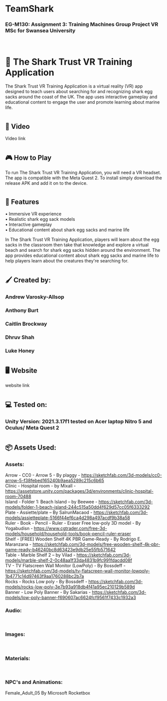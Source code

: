 # TeamShark
### EG-M130: Assignment 3: Training Machines Group Project VR MSc for Swansea University 
<br/>

# :shark: The Shark Trust VR Training Application
The Shark Trust VR Training Application is a virtual reality (VR) app designed to teach users about searching for and recognizing shark egg sacks around the coast of the UK. The app uses interactive gameplay and educational content to engage the user and promote learning about marine life. <br/>
#
## :movie_camera: Video
Video link


#
## :video_game: How to Play
To run The Shark Trust VR Training Application, you will need a VR headset. The app is compatible with the Meta Quest 2. 
To install simply download the release APK and add it on to the device.

#
## :hospital: Features
•	Immersive VR experience <br/>
•	Realistic shark egg sack models <br/>
•	Interactive gameplay <br/>
•	Educational content about shark egg sacks and marine life <br/>

In The Shark Trust VR Training Application, players will learn about the egg sacks in the classroom then take that knowledge and explore a virtual beach and search for shark egg sacks hidden around the environment. The app provides educational content about shark egg sacks and marine life to help players learn about the creatures they're searching for.

#
## :paintbrush: Created by:
### Andrew Varosky-Allsop
### Anthony Burt
### Caitlin Brockway
### Dhruv Shah
### Luke Honey
#
## :desktop_computer: Website
website link
#
#
## :computer: Tested on:
### Unity Version: 2021.3.17f1 tested on Acer laptop Nitro 5 and Oculus/ Meta Quest 2
#
## 	:package: Assets Used:
### Assets:
Arrow - CC0 - Arrow 5 - By plaggy - https://sketchfab.com/3d-models/cc0-arrow-5-f38febed165240b9aea5289c215c6b65 <br/>
Clinic - Hospital room - by Mixall - https://assetstore.unity.com/packages/3d/environments/clinic-hospital-room-70488 <br/>
Island - Folder 1: Beach Island – by Beewee - https://sketchfab.com/3d-models/folder-1-beach-island-244c515a50dd4f629d57cc05f6333292 <br/>
Plate - Assiette/plate – By SalrunMacaod - https://sketchfab.com/3d-models/assietteplate-5166f44ef6ca4d298a497acdf9b38a58 <br/>
Ruler - Book - Pencil - Ruler - Eraser Free low-poly 3D model - By Yogabudisn - https://www.cgtrader.com/free-3d-models/household/household-tools/book-pencil-ruler-eraser <br/>
Shelf - [FREE] Wooden Shelf 4K PBR Game-Ready - By Rodrigo E. Maranzana - https://sketchfab.com/3d-models/free-wooden-shelf-4k-pbr-game-ready-b46240bc8d63423e9db25e55fb571642 <br/>
Table - Marble Shelf 2 – by Vilad - https://sketchfab.com/3d-models/marble-shelf-2-0c48aa1f33da4831b9fc991fdacdd08f <br/>
TV - TV Flatscreen Wall Monitor (LowPoly) - By Bossdeff - https://sketchfab.com/3d-models/tv-flatscreen-wall-monitor-lowpoly-1b4771c14d97463f9aa1760288bc2b7a <br/>
Rocks - Rocks Low poly - By Bossdeff - https://sketchfab.com/3d-models/rocks-low-poly-3e7b93a918db4f41a95ec210129b589d <br/>
Banner - Low Poly Banner - By Sakarias - https://sketchfab.com/3d-models/low-poly-banner-f690607ac6624fcf9561f7433c1932a3 <br/>

### Audio:
<br/>


### Images:
<br/>


### Materials:
<br/>

### NPC's and Animations: 
Female_Adult_05 By Microsoft Rocketbox
<br/>

